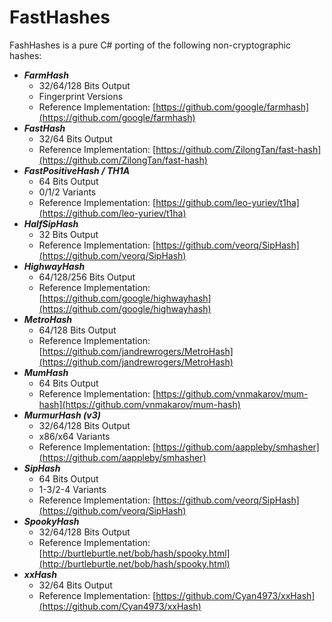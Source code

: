 # FastHashes

FashHashes is a pure C# porting of the following non-cryptographic hashes:

 - *__FarmHash__*
   - 32/64/128 Bits Output
   - Fingerprint Versions
   - Reference Implementation: [https://github.com/google/farmhash](https://github.com/google/farmhash)
 - *__FastHash__*
   - 32/64 Bits Output
   - Reference Implementation: [https://github.com/ZilongTan/fast-hash](https://github.com/ZilongTan/fast-hash)
 - *__FastPositiveHash / TH1A__*
   - 64 Bits Output
   - 0/1/2 Variants
   - Reference Implementation: [https://github.com/leo-yuriev/t1ha](https://github.com/leo-yuriev/t1ha)
 - *__HalfSipHash__*
   - 32 Bits Output
   - Reference Implementation: [https://github.com/veorq/SipHash](https://github.com/veorq/SipHash)
 - *__HighwayHash__*
   - 64/128/256 Bits Output
   - Reference Implementation: [https://github.com/google/highwayhash](https://github.com/google/highwayhash)
 - *__MetroHash__*
   - 64/128 Bits Output
   - Reference Implementation: [https://github.com/jandrewrogers/MetroHash](https://github.com/jandrewrogers/MetroHash)
 - *__MumHash__*
   - 64 Bits Output
   - Reference Implementation: [https://github.com/vnmakarov/mum-hash](https://github.com/vnmakarov/mum-hash)
 - *__MurmurHash (v3)__*
   - 32/64/128 Bits Output
   - x86/x64 Variants
   - Reference Implementation: [https://github.com/aappleby/smhasher](https://github.com/aappleby/smhasher)
 - *__SipHash__*
   - 64 Bits Output
   - 1-3/2-4 Variants
   - Reference Implementation: [https://github.com/veorq/SipHash](https://github.com/veorq/SipHash)
 - *__SpookyHash__*
   - 32/64/128 Bits Output
   - Reference Implementation: [http://burtleburtle.net/bob/hash/spooky.html](http://burtleburtle.net/bob/hash/spooky.html)
 - *__xxHash__*
   - 32/64 Bits Output
   - Reference Implementation: [https://github.com/Cyan4973/xxHash](https://github.com/Cyan4973/xxHash)
